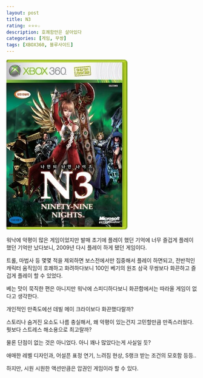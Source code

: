 ```yaml
---
layout: post
title: N3
rating: ⭐️⭐️⭐️☆
description: 호쾌함만은 살아있다
categories: [게임, 무쌍]
tags: [XBOX360, 블루사이드]
---
```


![N3](../../images/2010/n3.jpg)


워낙에 악평이 많은 게임이었지만 발매 초기에 플레이 했던 기억에 너무 즐겁게 플레이했던 기억만 났다보니, 2009년 다시 플레이 하게 됐던 게임이다.

트롤, 마법사 등 몇몇 적을 제외하면 보스전에서만 집중해서 플레이 하면되고, 전반적인 캐릭터 움직임이 호쾌하고 화려하다보니 100인 베기의 원조 삼국 무쌍보다 화끈하고 즐겁게 플레이 할 수 있었다.

베는 맛이 묵직한 편은 아니지만 워낙에 스피디하다보니 화끈함에서는 따라올 게임이 없다고 생각한다.

개인적인 만족도에선 데빌 메이 크라이보다 화끈했다랄까?

스토리나 숨겨진 요소도 나름 충실해서, 왜 악평이 있는건지 고민할만큼 만족스러웠다.
뭣보다 스트레스 해소용으로 최고랄까?

물론 단점이 없는 것은 아니었다. 아니 꽤나 많았다는게 사실일 듯? 

애매한 레벨 디자인과, 어설픈 표정 연기, 느려짐 현상, S랭크 받는 조건의 모호함 등등..

하지만, 시원 시원한 액션만큼은 압권인 게임이라 할 수 있다.